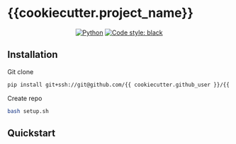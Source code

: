 #  {{cookiecutter.project_name}}

<p align="center">
    <a href="https://www.python.org/downloads/"><img alt="Python" src="https://img.shields.io/badge/python-{{ cookiecutter.python_version }}-blue.svg"></a>
    <a href="https://black.readthedocs.io/en/stable/"><img alt="Code style: black" src="https://img.shields.io/badge/code%20style-black-000000.svg"></a>
</p>


## Installation

Git clone

```bash
pip install git+ssh://git@github.com/{{ cookiecutter.github_user }}/{{ cookiecutter.repository_name }}.git
```

Create repo

```bash
bash setup.sh
```

## Quickstart
